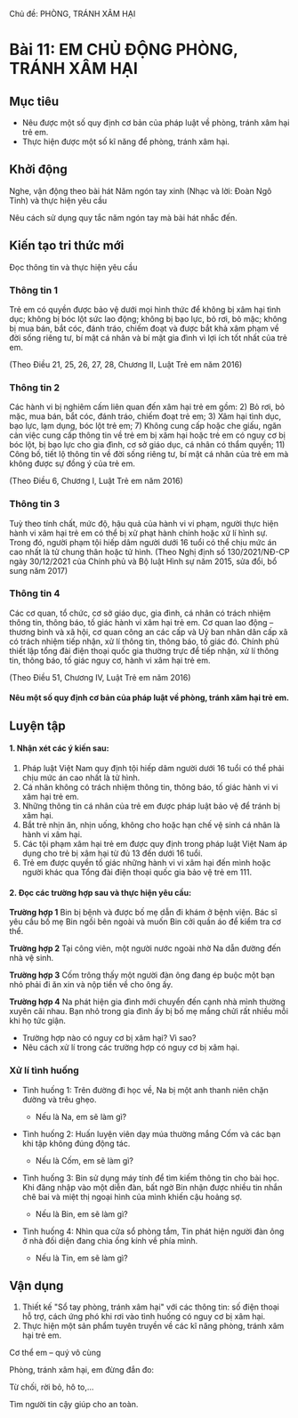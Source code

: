Chủ đề: PHÒNG, TRÁNH XÂM HẠI

# Bài 11: EM CHỦ ĐỘNG PHÒNG, TRÁNH XÂM HẠI

## Mục tiêu

- Nêu được một số quy định cơ bản của pháp luật về phòng, tránh xâm hại trẻ em.
- Thực hiện được một số kĩ năng để phòng, tránh xâm hại.

## Khởi động

Nghe, vận động theo bài hát Năm ngón tay xinh (Nhạc và lời: Đoàn Ngô Tỉnh) và thực hiện yêu cầu

Nêu cách sử dụng quy tắc năm ngón tay mà bài hát nhắc đến.

## Kiến tạo tri thức mới

Đọc thông tin và thực hiện yêu cầu

### Thông tin 1

Trẻ em có quyền được bảo vệ dưới mọi hình thức để không bị xâm hại tình dục; không bị bóc lột sức lao động; không bị bạo lực, bỏ rơi, bỏ mặc; không bị mua bán, bắt cóc, đánh tráo, chiếm đoạt và được bắt khả xâm phạm về đời sống riêng tư, bí mật cá nhân và bí mật gia đình vì lợi ích tốt nhất của trẻ em.

(Theo Điều 21, 25, 26, 27, 28, Chương II, Luật Trẻ em năm 2016)

### Thông tin 2

Các hành vi bị nghiêm cấm liên quan đến xâm hại trẻ em gồm:
2) Bỏ rơi, bỏ mặc, mua bán, bắt cóc, đánh tráo, chiếm đoạt trẻ em;
3) Xâm hại tình dục, bạo lực, lạm dụng, bóc lột trẻ em;
7) Không cung cấp hoặc che giấu, ngăn cản việc cung cấp thông tin về trẻ em bị xâm hại hoặc trẻ em có nguy cơ bị bóc lột, bị bạo lực cho gia đình, cơ sở giáo dục, cá nhân có thẩm quyền;
11) Công bố, tiết lộ thông tin về đời sống riêng tư, bí mật cá nhân của trẻ em mà không được sự đồng ý của trẻ em.

(Theo Điều 6, Chương I, Luật Trẻ em năm 2016)

### Thông tin 3

Tuỳ theo tính chất, mức độ, hậu quả của hành vi vi phạm, người thực hiện hành vi xâm hại trẻ em có thể bị xử phạt hành chính hoặc xử lí hình sự. Trong đó, người phạm tội hiếp dâm người dưới 16 tuổi có thể chịu mức án cao nhất là tử chung thân hoặc tử hình.
(Theo Nghị định số 130/2021/NĐ-CP ngày 30/12/2021 của Chính phủ và Bộ luật Hình sự năm 2015, sửa đổi, bổ sung năm 2017)

### Thông tin 4

Các cơ quan, tổ chức, cơ sở giáo dục, gia đình, cá nhân có trách nhiệm thông tin, thông báo, tố giác hành vi xâm hại trẻ em. Cơ quan lao động – thương binh và xã hội, cơ quan công an các cấp và Uỷ ban nhân dân cấp xã có trách nhiệm tiếp nhận, xử lí thông tin, thông báo, tố giác đó. Chính phủ thiết lập tổng đài điện thoại quốc gia thường trực để tiếp nhận, xử lí thông tin, thông báo, tố giác nguy cơ, hành vi xâm hại trẻ em.

(Theo Điều 51, Chương IV, Luật Trẻ em năm 2016)

#### Nêu một số quy định cơ bản của pháp luật về phòng, tránh xâm hại trẻ em.

## Luyện tập

#### 1. Nhận xét các ý kiến sau:

1. Pháp luật Việt Nam quy định tội hiếp dâm người dưới 16 tuổi có thể phải chịu mức án cao nhất là tử hình.
2. Cá nhân không có trách nhiệm thông tin, thông báo, tố giác hành vi vi xâm hại trẻ em.
3. Những thông tin cá nhân của trẻ em được pháp luật bảo vệ để tránh bị xâm hại.
4. Bắt trẻ nhịn ăn, nhịn uống, không cho hoặc hạn chế vệ sinh cá nhân là hành vi xâm hại.
5. Các tội phạm xâm hại trẻ em được quy định trong pháp luật Việt Nam áp dụng cho trẻ bị xâm hại từ đủ 13 đến dưới 16 tuổi.
6. Trẻ em được quyền tố giác những hành vi vi xâm hại đến mình hoặc người khác qua Tổng đài điện thoại quốc gia bảo vệ trẻ em 111.

#### 2. Đọc các trường hợp sau và thực hiện yêu cầu:

**Trường hợp 1**
Bin bị bệnh và được bố mẹ dẫn đi khám ở bệnh viện. Bác sĩ yêu cầu bố mẹ Bin ngồi bên ngoài và muốn Bin cởi quần áo để kiểm tra cơ thể.

**Trường hợp 2**
Tại công viên, một người nước ngoài nhờ Na dẫn đường đến nhà vệ sinh.

**Trường hợp 3**
Cốm trông thấy một người đàn ông đang ép buộc một bạn nhỏ phải đi ăn xin và nộp tiền về cho ông ấy.

**Trường hợp 4**
Na phát hiện gia đình mới chuyển đến cạnh nhà mình thường xuyên cãi nhau. Bạn nhỏ trong gia đình ấy bị bố mẹ mắng chửi rất nhiều mỗi khi họ tức giận.

- Trường hợp nào có nguy cơ bị xâm hại? Vì sao?
- Nêu cách xử lí trong các trường hợp có nguy cơ bị xâm hại.

### Xử lí tình huống

- Tình huống 1:
    Trên đường đi học về, Na bị một anh thanh niên chặn đường và trêu ghẹo.
    - Nếu là Na, em sẽ làm gì?

- Tình huống 2:
    Huấn luyện viên dạy múa thường mắng Cốm và các bạn khi tập không đúng động tác.
    - Nếu là Cốm, em sẽ làm gì?

- Tình huống 3:
    Bin sử dụng máy tính để tìm kiếm thông tin cho bài học. Khi đăng nhập vào một diễn đàn, bất ngờ Bin nhận được nhiều tin nhắn chê bai và miệt thị ngoại hình của mình khiến cậu hoảng sợ.
    - Nếu là Bin, em sẽ làm gì?

- Tình huống 4:
    Nhìn qua cửa sổ phòng tắm, Tin phát hiện người đàn ông ở nhà đối diện đang chìa ống kính về phía mình.
    - Nếu là Tin, em sẽ làm gì?

## Vận dụng

1. Thiết kế "Sổ tay phòng, tránh xâm hại" với các thông tin: số điện thoại hỗ trợ, cách ứng phó khi rơi vào tình huống có nguy cơ bị xâm hại.
2. Thực hiện một sản phẩm tuyên truyền về các kĩ năng phòng, tránh xâm hại trẻ em.

Cơ thể em – quý vô cùng

Phòng, tránh xâm hại, em đừng đắn đo:

Từ chối, rời bỏ, hô to,...

Tìm người tin cậy giúp cho an toàn.

